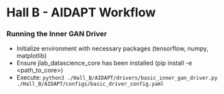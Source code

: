 # Hall B - AIDAPT Workflow

### Running the Inner GAN Driver
- Initialize environment with necessary packages (tensorflow, numpy, matplotlib)
- Ensure jlab_datascience_core has been installed (pip install -e <path_to_core>)
- Execute:
`python3 ./Hall_B/AIDAPT/drivers/basic_inner_gan_driver.py ./Hall_B/AIDAPT/configs/basic_driver_config.yaml`